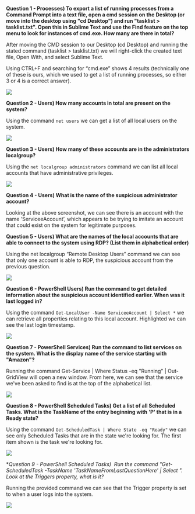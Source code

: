 **Question 1 - Processes) To export a list of running processes from a Command Prompt into a text file, open a cmd session on the Desktop (or move into the desktop using "cd Desktop") and run "tasklist > tasklist.txt". Open this in Sublime Text and use the Find feature on the top menu to look for instances of cmd.exe. How many are there in total?**

After moving the CMD session to our Desktop (cd Desktop) and running the stated command (tasklist > tasklist.txt) we will right-click the created text file, Open With, and select Sublime Text.

Using CTRL+F and searching for “cmd.exe” shows 4 results (technically one of these is ours, which we used to get a list of running processes, so either 3 or 4 is a correct answer).

![](https://d2y9h8w1ydnujs.cloudfront.net/uploads/content/images/6ac46a64bd96972f91c4f3d9d69939f53e7ba6eac095bf1b81a106820feb6895ef1f57f0774fc8f453625513c44f.PNG)

**Question 2 - Users) How many accounts in total are present on the system?**

Using the command `net users` we can get a list of all local users on the system.

![](https://d2y9h8w1ydnujs.cloudfront.net/uploads/content/images/aedf6563509ea465aeaca00b32d501b6954eac2424325cab2ab5ec51d0b5479760d313a3b356267a8d37c5027fd5.PNG)

**Question 3 - Users) How many of these accounts are in the administrators localgroup?**

Using the `net localgroup administrators` command we can list all local accounts that have administrative privileges.

![](https://d2y9h8w1ydnujs.cloudfront.net/uploads/content/images/0a3d8ac3a769926a8717f06e179aa1efc2bc09ea5500b82854ee92e935333f56b945c9f492777cf110c1755faf93.PNG)

**Question 4 - Users) What is the name of the suspicious administrator account?**

Looking at the above screenshot, we can see there is an account with the name ‘ServiceeAccount’, which appears to be trying to imitate an account that could exist on the system for legitimate purposes.

**Question 5 - Users) What are the names of the local accounts that are able to connect to the system using RDP? (List them in alphabetical order)**

Using the net localgroup “Remote Desktop Users” command we can see that only one account is able to RDP, the suspicious account from the previous question.

![](https://d2y9h8w1ydnujs.cloudfront.net/uploads/content/images/161c5b92c2a84c60b6dc16cfc8f65f670509bd0011a82ca72b564f5bb34dc8569d30965e2459db484f697d495a84.PNG)

**Question 6 - PowerShell Users) Run the command to get detailed information about the suspicious account identified earlier. When was it last logged in?** 

Using the command `Get-LocalUser -Name ServiceeAccount | Select *` we can retrieve all properties relating to this local account. Highlighted we can see the last login timestamp.

![](https://d2y9h8w1ydnujs.cloudfront.net/uploads/content/images/86257b82d51145b40ef82499a6ffc6b88665dc3bcb6e832dda6dd2966d557c2b2f2373952e85664329dc570d0240.PNG)

**Question 7 - PowerShell Services) Run the command to list services on the system. What is the display name of the service starting with "Amazon"?**

Running the command Get-Service | Where Status -eq "Running" | Out-GridView will open a new window. From here, we can see that the service we've been asked to find is at the top of the alphabetical list.

![](https://d2y9h8w1ydnujs.cloudfront.net/uploads/content/images/b03b663971c5dbc2eb64f3f4ada3302dd0c88260e679cc14c0d50280ff59849a0c096c6a0cf91bd9d55d4047f2be.PNG)

**Question 8 - PowerShell Scheduled Tasks) Get a list of all Scheduled Tasks. What is the TaskName of the entry beginning with 'P' that is in a Ready state?**

Using the command `Get-ScheduledTask | Where State -eq "Ready"` we can see only Scheduled Tasks that are in the state we're looking for. The first item shown is the task we're looking for.

![](https://d2y9h8w1ydnujs.cloudfront.net/uploads/content/images/39ea31b38b6bdfd59caf37dad59cd8b0f1f660433f8a0f781d71075a2cfaf1572abb5d7266ababc1a9d22fe51bd4.PNG)

**Question 9 - PowerShell Scheduled Tasks)  Run the command "Get-ScheduledTask -TaskName 'TaskNameFromLastQuestionHere' | Select *". Look at the Triggers property, what is it?**

Running the provided command we can see that the Trigger property is set to when a user logs into the system.

![](https://d2y9h8w1ydnujs.cloudfront.net/uploads/content/images/4a9bb802f2b078938f66b54e0d4d8166970812008769d69c15f3a1fc73c943bb55df959259d2ea8d1e30be12dddf.PNG)
